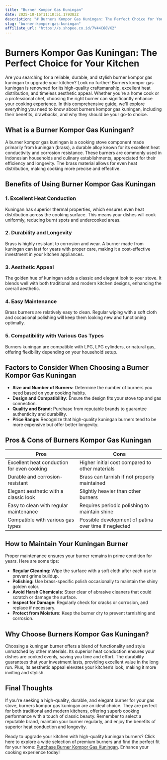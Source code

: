 ```yaml
---
title: "Burner Kompor Gas Kuningan"
date: 2025-10-16T11:10:51.179382Z
description: "# Burners Kompor Gas Kuningan: The Perfect Choice for Your Kitchen..."
slug: "burner-kompor-gas-kuningan"
affiliate_url: "https://s.shopee.co.id/7V44C68VX2"
---
```

# Burners Kompor Gas Kuningan: The Perfect Choice for Your Kitchen

Are you searching for a reliable, durable, and stylish burner kompor gas kuningan to upgrade your kitchen? Look no further! Burners kompor gas kuningan is renowned for its high-quality craftsmanship, excellent heat distribution, and timeless aesthetic appeal. Whether you're a home cook or a professional chef, choosing the right burner can significantly enhance your cooking experience. In this comprehensive guide, we'll explore everything you need to know about burners kompor gas kuningan, including their benefits, drawbacks, and why they should be your go-to choice.

## What is a Burner Kompor Gas Kuningan?

A burner kompor gas kuningan is a cooking stove component made primarily from kuningan (brass), a durable alloy known for its excellent heat conductivity and corrosion resistance. These burners are commonly used in Indonesian households and culinary establishments, appreciated for their efficiency and longevity. The brass material allows for even heat distribution, making cooking more precise and effective.

## Benefits of Using Burner Kompor Gas Kuningan

### 1. Excellent Heat Conduction

Kuningan has superior thermal properties, which ensures even heat distribution across the cooking surface. This means your dishes will cook uniformly, reducing burnt spots and undercooked areas.

### 2. Durability and Longevity

Brass is highly resistant to corrosion and wear. A burner made from kuningan can last for years with proper care, making it a cost-effective investment in your kitchen appliances.

### 3. Aesthetic Appeal

The golden hue of kuningan adds a classic and elegant look to your stove. It blends well with both traditional and modern kitchen designs, enhancing the overall aesthetic.

### 4. Easy Maintenance

Brass burners are relatively easy to clean. Regular wiping with a soft cloth and occasional polishing will keep them looking new and functioning optimally.

### 5. Compatibility with Various Gas Types

Burners kuningan are compatible with LPG, LPG cylinders, or natural gas, offering flexibility depending on your household setup.

## Factors to Consider When Choosing a Burner Kompor Gas Kuningan

- **Size and Number of Burners:** Determine the number of burners you need based on your cooking habits.
- **Design and Compatibility:** Ensure the design fits your stove top and gas connection.
- **Quality and Brand:** Purchase from reputable brands to guarantee authenticity and durability.
- **Price Range:** Recognize that high-quality kuningan burners tend to be more expensive but offer better longevity.

## Pros & Cons of Burners Kompor Gas Kuningan

| **Pros** | **Cons** |
| --- | --- |
| Excellent heat conduction for even cooking | Higher initial cost compared to other materials |
| Durable and corrosion-resistant | Brass can tarnish if not properly maintained |
| Elegant aesthetic with a classic look | Slightly heavier than other burners |
| Easy to clean with regular maintenance | Requires periodic polishing to maintain shine |
| Compatible with various gas types | Possible development of patina over time if neglected |

## How to Maintain Your Kuningan Burner

Proper maintenance ensures your burner remains in prime condition for years. Here are some tips:

- **Regular Cleaning:** Wipe the surface with a soft cloth after each use to prevent grime buildup.
- **Polishing:** Use brass-specific polish occasionally to maintain the shiny golden color.
- **Avoid Harsh Chemicals:** Steer clear of abrasive cleaners that could scratch or damage the surface.
- **Inspect for Damage:** Regularly check for cracks or corrosion, and replace if necessary.
- **Protect from Moisture:** Keep the burner dry to prevent tarnishing and corrosion.

## Why Choose Burners Kompor Gas Kuningan?

Choosing a kuningan burner offers a blend of functionality and style unmatched by other materials. Its superior heat conduction ensures your dishes are cooked evenly, saving you time and effort. The durability guarantees that your investment lasts, providing excellent value in the long run. Plus, its aesthetic appeal elevates your kitchen’s look, making it more inviting and stylish.

## Final Thoughts

If you're seeking a high-quality, durable, and elegant burner for your gas stove, burners kompor gas kuningan are an ideal choice. They are perfect for both traditional and modern kitchens, offering superb cooking performance with a touch of classic beauty. Remember to select a reputable brand, maintain your burner regularly, and enjoy the benefits of superior heat conduction and longevity.

Ready to upgrade your kitchen with high-quality kuningan burners? Click here to explore a wide selection of premium burners and find the perfect fit for your home: [Purchase Burner Kompor Gas Kuningan](https://s.shopee.co.id/7V44C68VX2). Enhance your cooking experience today!